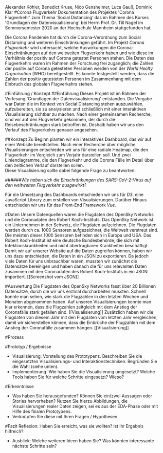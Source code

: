 Alexander Köhler, Benedict Kruse, Nico Gensheimer, Luca Gauß, Dominik Klar
#Corona Flugverkehr
Dokumentation des Projektes 'Corona Flugverkehr' zum Thema ‘Social Distancing’ das im Rahmen
des Kurses 'Grundlagen der Datenvisualisierung' bei Herrn Prof. Dr. Till Nagel im 
Sommersemester 2020 an der Hochschule Mannheim stattgefunden hat.

Die Corona Pandemie hat durch die Corona-Verordnung zum Social Distancing und weiteren Einschränkungen geführt.
Im Projekt *Corona Flugverkehr* wird untersucht, welche Auswirkungen die Corona-Einschränkungen auf den weltweiten
Flugverkehr haben und wie diese im Verhältnis der positiv auf Corona getestet Personen stehen.
Die Daten des Flugverkehrs waren im Rahmen der Forschung frei zugänglich; die Zahlen der positiv auf Corona
getesteten Personen werden von der *World Healty Organisation* (WHO) bereitgestellt. Es konnte festgestellt
werden, dass die Zahlen der positiv getesteten Personen im Zusammenhang mit dem Einbruch des globalen Flugverkehrs stehen.

#Einführung / Konzept
##Einführung
Dieses Projekt ist im Rahmen der Vorlesung 'Grundlagen der Datenvisualisierung' entstanden. Die Vorgabe war Daten 
die im Kontext von Social Distancing stehen auszuwählen, aufzubereiten, sie zu analysieren und schließlich mit einer 
interaktiven Visualisierung sichtbar zu machen.
Nach einer gemeinsamen Recherche, sind wir auf den Flugverkehr gekommen, der durch die Reisebeschränkungen stark
betroffen ist. Deshalb haben wir uns den Verlauf des Flugverkehrs genauer angesehen.

##Konzept
Zu Beginn planten wir ein interaktives Dashboard, das wir auf einer Website bereitstellen. Nach einer Recherche über
mögliche Visualisierungen entschieden wir uns für eine radiale Heatmap, die den Flugverkehr im Vergleich zum Vorjahr
darstellen soll. Und zwei Liniendiagramme, die den Flugverkehr und die Corona Fälle im Detail über den zeitlichen Verlauf
darstellen sollen. \
Diese Visualisierung sollte dabei folgende Frage zu beantworten:

######*Wie haben sich die Einschränkungen des SARS-CoV-2-Virus auf den weltweiten Flugverkehr ausgewirkt?*

Für die Umsetzung des Dashboards entschieden wir uns für *D3*, eine JavaScript Library zum erstellen von Visualisierungen. Darüber 
Hinaus entschieden wir uns für das Front-End Framework *Vue*.

#Daten
Unsere Datenquellen waren die Flugdaten des OpenSky Networks und die Coronadaten des Robert Koch-Instituts. Das OpenSky Network ist ein Unternehmen in der Schweiz, die Flugdaten aufzeichnen. Die Flugdaten werden durch ca. 1000 Sensoren aufgezeichnet, die Weltweit verstreut sind. Die meisten dieser 1000 Sensoren befinden sich in Europa und USA. Das Robert Koch-Institut ist eine deutsche Bundesbehörde, die sich mit Infektionskrankheiten und nicht übertragbaren Krankheiten beschäftigt. Damit wir auf unserer Website auf die Daten zugreifen können, haben wir uns dazu entschieden, die Daten in ein JSON zu exportieren. Da jedoch viele Daten für uns unbrauchbar waren, mussten wir zunächst die Datensätze bereinigen und haben danach die für uns relevanten Daten zusammen mit den Coronadaten des Robert Koch-Instituts in ein JSON importiert. [[Screenshot vom JSON]]

#Auswertung
Die Flugdaten des OpenSky Networks fasst über 20 Billionen Datensätze, durch die wir uns erstmal durcharbeiten mussten. Schnell konnte man sehen, wie stark die Flugzahlen in den letzten Wochen und Monaten abgenommen haben. Auf unseren Visualisierungen konnte man klar erkennen, dass die Flugzahlen zeitgleich mit dem Anstieg der Coronafälle stark gefallen sind. [[Visualisierung]] Zusätzlich haben wir die Flugdaten von diesem Jahr mit den Flugdaten vom letzten Jahr vergleichen, damit wir sicherstellen können, dass die Einbrüche der Flugzahlen mit dem Anstieg der Coronafälle zusammen hängen. [[Visualisierung]]

#Prozess


#Prototyp / Ergebnisse
- Visualisierung: Vorstellung des Prototypens. Beschreiben Sie die eingesetzten Visualisierungs- und Interaktionstechniken. Begründen Sie die Wahl (siehe unten).
- Implementierung: Wie haben Sie die Visualisierung umgesetzt? Welche Tools haben Sie für welche Schritte eingesetzt? Wieso?

#Erkenntnisse

- Was haben Sie herausgefunden? Können Sie ein/zwei Aussagen oder Stories hervorheben? Nutzen Sie hierzu Abbildungen, die Visualisierungen realer Daten zeigen, sei es aus der EDA-Phase oder mit Hilfe des finalen Prototypens.
- Verknüpfen Sie diese mit Ihren Fragen / Hypothesen.

#Fazit
Reflexion: Haben Sie erreicht, was sie wollten? Ist Ihr Ergebnis hilfreich?
- Ausblick: Welche weiteren Ideen haben Sie? Was könnten interessante nächste Schritte sein?
